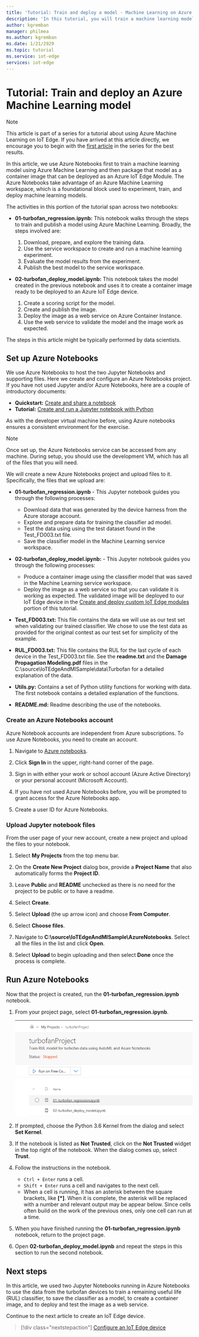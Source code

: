 ```yaml
---
title: 'Tutorial: Train and deploy a model - Machine Learning on Azure IoT Edge'
description: 'In this tutorial, you will train a machine learning model using Azure Machine Learning and then package the model as a container image that can be deployed as an Azure IoT Edge Module.'
author: kgremban
manager: philmea
ms.author: kgremban
ms.date: 1/21/2929
ms.topic: tutorial
ms.service: iot-edge
services: iot-edge
---
```


# Tutorial: Train and deploy an Azure Machine Learning model

> [!NOTE]
> This article is part of a series for a tutorial about using Azure Machine Learning on IoT Edge. If you have arrived at this article directly, we encourage you to begin with the [first article](tutorial-machine-learning-edge-01-intro.md) in the series for the best results.

In this article, we use Azure Notebooks first to train a machine learning model using Azure Machine Learning and then package that model as a container image that can be deployed as an Azure IoT Edge Module. The Azure Notebooks take advantage of an Azure Machine Learning workspace, which is a foundational block used to experiment, train, and deploy machine learning models.

The activities in this portion of the tutorial span across two notebooks:

* **01-turbofan\_regression.ipynb:** This notebook walks through the steps to train and publish a model using Azure Machine Learning. Broadly, the steps involved are:

  1. Download, prepare, and explore the training data.
  2. Use the service workspace to create and run a machine learning experiment.
  3. Evaluate the model results from the experiment.
  4. Publish the best model to the service workspace.

* **02-turbofan\_deploy\_model.ipynb:** This notebook takes the model created in the previous notebook and uses it to create a container image ready to be deployed to an Azure IoT Edge device.

  1. Create a scoring script for the model.
  2. Create and publish the image.
  3. Deploy the image as a web service on Azure Container Instance.
  4. Use the web service to validate the model and the image work as expected.

The steps in this article might be typically performed by data scientists.

## Set up Azure Notebooks

We use Azure Notebooks to host the two Jupyter Notebooks and supporting files. Here we create and configure an Azure Notebooks project. If you have not used Jupyter and/or Azure Notebooks, here are a couple of introductory documents:

* **Quickstart:** [Create and share a notebook](../notebooks/quickstart-create-share-jupyter-notebook.md)
* **Tutorial:** [Create and run a Jupyter notebook with Python](../notebooks/tutorial-create-run-jupyter-notebook.md)

As with the developer virtual machine before, using Azure notebooks ensures a consistent environment for the exercise.

> [!NOTE]
> Once set up, the Azure Notebooks service can be accessed from any machine. During setup, you should use the development VM, which has all of the files that you will need.

We will create a new Azure Notebooks project and upload files to it. Specifically, the files that we upload are:

* **01-turbofan\_regression.ipynb** - This Jupyter notebook guides you through the following processes:

  * Download data that was generated by the device harness from the Azure storage account.
  * Explore and prepare data for training the classifier ad model.
  * Test the data using using the test dataset found in the Test\_FD003.txt file.
  * Save the classifier model in the Machine Learning service workspace.

* **02-turbofan\_deploy\_model.ipynb:** - This Jupyter notebook guides you through the following processes:

  * Produce a container image using the classifier model that was saved in the Machine Learning service workspace.
  * Deploy the image as a web service so that you can validate it is working as expected. The validated image will be deployed to our IoT Edge device in the [Create and deploy custom IoT Edge modules](tutorial-machine-learning-edge-06-custom-modules.md) portion of this tutorial.

* **Test\_FD003.txt:** This file contains the data we will use as our test set when validating our trained classifier. We chose to use the test data as provided for the original contest as our test set for simplicity of the example.

* **RUL\_FD003.txt:** This file contains the RUL for the last cycle of each device in the Test\_FD003.txt file. See the **readme.txt** and the **Damage Propagation Modeling.pdf** files in the C:\\source\\IoTEdgeAndMlSample\\data\\Turbofan for a detailed explanation of the data.

* **Utils.py:** Contains a set of Python utility functions for working with data. The first notebook contains a detailed explanation of the functions.

* **README.md:** Readme describing the use of the notebooks.

### Create an Azure Notebooks account

Azure Notebook accounts are independent from Azure subscriptions. To use Azure Notebooks, you need to create an account.

1. Navigate to [Azure notebooks](https://notebooks.azure.com).

1. Click **Sign In** in the upper, right-hand corner of the page.

1. Sign in with either your work or school account (Azure Active Directory) or your personal account (Microsoft Account).

1. If you have not used Azure Notebooks before, you will be prompted to grant access for the Azure Notebooks app.

1. Create a user ID for Azure Notebooks.

### Upload Jupyter notebook files

From the user page of your new account, create a new project and upload the files to your notebook.

1. Select **My Projects** from the top menu bar.

1. On the **Create New Project** dialog  box, provide a **Project Name** that also automatically forms the **Project ID**.

1. Leave **Public** and **README** unchecked as there is no need for the project to be public or to have a readme.

1. Select **Create**.

1. Select **Upload** (the up arrow icon) and choose **From Computer**.

1. Select **Choose files**.

1. Navigate to **C:\source\IoTEdgeAndMlSample\AzureNotebooks**. Select all the files in the list and click **Open**.

1. Select **Upload** to begin uploading and then select **Done** once the process is complete.

## Run Azure Notebooks

Now that the project is created, run the **01-turbofan\_regression.ipynb** notebook.

1. From your project page, select **01-turbofan\_regression.ipynb**.

    ![Select first notebook to run](media/tutorial-machine-learning-edge-04-train-model/select-turbofan-regression-notebook.png)

2. If prompted, choose the Python 3.6 Kernel from the dialog and select **Set Kernel**.

3. If the notebook is listed as **Not Trusted**, click on the **Not Trusted** widget in the top right of the notebook. When the dialog comes up, select **Trust**.

4. Follow the instructions in the notebook.

    * `Ctrl + Enter` runs a cell.
    * `Shift + Enter` runs a cell and navigates to the next cell.
    * When a cell is running, it has an asterisk between the square brackets, like **[\*]**. When it is complete, the asterisk will be replaced with a number and relevant output may be appear below. Since cells often build on the work of the previous ones, only one cell can run at a time.

5. When you have finished running the **01-turbofan\_regression.ipynb** notebook, return to the project page.

6. Open **02-turbofan\_deploy\_model.ipynb** and repeat the steps in this section to run the second notebook.

## Next steps

In this article, we used two Jupyter Notebooks running in Azure Notebooks to use the data from the turbofan devices to train a remaining useful life (RUL) classifier, to save the classifier as a model, to create a container image, and to deploy and test the image as a web service.

Continue to the next article to create an IoT Edge device.

> [!div class="nextstepaction"]
> [Configure an IoT Edge device](tutorial-machine-learning-edge-05-configure-edge-device.md)
